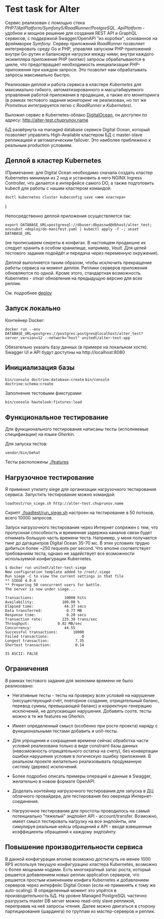 # Test task for Alter

Сервис реализован с помощью стека *PHP7/ApiPlatform/Symfony5/RoadRunner/PostgreSQL*. *ApiPlatform* - удобное и 
мощное решение для создания REST API и GraphQL сервисов, с поддержкой Swagger/OpenAPI "из коробки", основанное
на фреймворке *Symfony*. Сервер приложений *RoadRunner* позволяет интегрировать среду Go и PHP, управляя запуском
PHP-приложений внутри Go-рутин и балансируя нагрузки между ними; внутри каждого экземпляра приложения PHP 
(worker) запросы обрабатываются в цикле, что предотвращает необходимость инициализации PHP-приложения при 
каждом запросе. Это позволит нам обрабатывать запросы максимально быстро.

Реализован деплой и работа сервиса в кластере *Kubernetes* для максимально гибкого, автоматизированного и масштабируемого
управления работой приложения в продакшне, а также его мониторинга (в рамках тестового задания мониторинг не реализован,
но тот же *Prometeus* интегрируется легко с *RoadRunner* и *Kubernetes*).

Выложил сервис в Kubernetes-облако [DigitalOcean](https://www.digitalocean.com/products/kubernetes/), 
он доступен по адресу: http://alter-test.chuprunov.name

БД развёрнута на managed database сервисе Digital Ocean, который позволяет управлять High-Available кластером БД
с master-slave репликацией и автоматическим failover. Это наиболее приближено к реальным production условиям.

## Деплой в кластер Kubernetes

(Примечание: для Digital Ocean необходимо сначала создать кластер Kubernetes минимум из 2 нод и установить в него 
NGINX Ingress Controller, что делается в интерфейсе самого DO, а также подготовить kubectl для работы с нашим кластером
командой:

`doctl kubernetes cluster kubeconfig save <имя кластера>` 

)

Непосредственно деплой приложения осуществляется так:

`export DATABASE_URL=postgresql://dbuser:dbpasswd@dbhost/alter_test; envsubst <deploy/do-manifest.yaml | kubectl apply -f -; unset DATABASE_URL`

(не прописываем секреты в конфигах. В настоящем продакшне их следует хранить в особом хранилище, например,
*Vault*. Для целей тестового задания подойдёт и передача через переменную окружения).

Деплой выполняется таким образом, чтобы исключить прекращение работы сервиса на момент деплоя. Реплики серверов 
приложения обновляются по одной. Кроме этого, стандартная возможность Kubernetes - откат обновления на предыдущую версию
для всех реплик. 

См. подробнее [deploy](./deploy)

## Запуск локально

Контейнер Docker:

`docker run --env DATABASE_URL=postgres://postgres:postgres@localhost/alter_test?server_version=12 --network="host" unitedt/alter-test-app`

Обязательно указать базу данных (в примере на локальном хосте). Swagger UI и API будут доступны на http://localhost:8080

## Инициализация базы

`bin/console doctrine:database:create`
`bin/console doctrine:schema:create`

Заполнение тестовыми фикстурами:

`bin/console hautelook:fixtures:load`

## Функциональное тестирование

Для функционального тестирования написаны тесты (исполняемые спецификации) на языке *Gherkin*. 

Для запуска тестов:

`vendor/bin/behat`

Тесты расположены [./features](./features)

## Нагрузочное тестирование

Я применил утилиту siege для организации нагрузочного тестирования сервиса. Запустить тестирование можно командой:

`loadtest/run_siege.sh http://alter-test.chuprunov.name`

Скрипт [./loadtest/run_siege.sh](./loadtest/run_siege.sh) настроен на тестирование в 50 потоков, всего 10000 запросов.

Запуск нагрузочного тестирования через Интернет сопряжен с тем, что пропускная способность и временная задержка каналов
связи будет отнимать большую часть времени теста. Например, у меня получается пинг до датацентров Digital Ocean 35-70 мс.
В этих условиях трудно добиться более ~250 requests per second. Что вполне соответствует требованиям теста, однако не 
задействует все возможности используемой конфигурации Kubernetes.

~~~
$ docker run unitedt/alter-test-siege
New configuration template added to /root/.siege
Run siege -C to view the current settings in that file
** SIEGE 4.0.4
** Preparing 50 concurrent users for battle.
The server is now under siege...

Transactions:		       10000 hits
Availability:		      100.00 %
Elapsed time:		       44.37 secs
Data transferred:	        0.77 MB
Response time:		        0.20 secs
Transaction rate:	      225.38 trans/sec
Throughput:		        0.02 MB/sec
Concurrency:		       44.55
Successful transactions:       10000
Failed transactions:	           0
Longest transaction:	        7.35
Shortest transaction:	        0.14
 
IS ASCII: FALSE
~~~


## Ограничения

В рамках тестового задания для экономии времени не было реализовано:

* Негативные тесты - тесты на проверку всех условий на нарушение (несуществующий счёт, повторное создание, отрицательный баланс,
перевод суммы, превышающей баланс) и корректную генерацию исключений, не допускающих нарушения. Добавить соотв. тесты 
можно в те же features на Gherkin.

* Имеет определенный смысл (особенно при росте проекта) наряду с функциональными тестами добавить и unit-тесты.

* Для упрощения и сокращения времени сейчас обработка части условий реализована только в виде constraint базы данных 
(невозможность отрицательного остатка на счету), без конвертации ошибки нарушения условия в логическую ошибку 
приложения. В реальном проекте желательно реализовывать продуманную систему (дерево) исключений.

* Более подробно описать примеры операций и данные в Swagger, желательно в новом формате OpenAPI.

* Доделать контейнер нагрузочного тестирования для запуска в ДЦ облачного провайдера, для тестирования без оверхеда 
Интернет-соединения.

* Нагрузочное тестирование для простоты проводилось на самый потенциально "тяжелый" эндпойнт API - account/transfer. 
Возможно, имеет смысл тестировать нагрузку на все эндпойнты, или симулируя реальные кейсы обращений к API - вводя 
взвешенные коэффициенты обращений к каждому эндпойнту.


## Повышение производительности сервиса

В данной конфигурации вполне возможно достигнуть не менее 1000 RPS используя текущую конфигурацию кластера Kubernetes,
возможно с более мощными нодами. Есть многократный запас роста, который решается добавлением новых реплик application 
серверов, что решается простым изменением конфига Kubernetes и добавлением серверов через интерфейс Digital Ocean (если 
не применять к тому же auto-scaling). В определенный момент это упрётся в производительность БД. На уровне 
Managed PostgreSQL частично разгрузить master DB server можно read-only slave репликой, переправив на неё запросы 
чтения. Далее можно двигаться в сторону партицирования (шардинга) по группам из мастер-серверов и реплик.